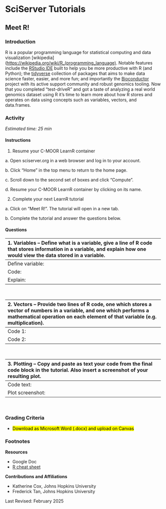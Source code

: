 

# SciServer Tutorials

## Meet R!

### Introduction

R is a popular programming language for statistical computing and data visualization [wikipedia](https://wikipedia.org/wiki/R_(programming_language).  Notable features include the [RStudio IDE](https://posit.co/products/open-source/rstudio) built to help you be more productive with R (and Python); the [tidyverse](https://tidyverse.org/packages) collection of packages that aims to make data science faster, easier, and more fun; and importantly the [Bioconductor](https://bioconductor.org) project with its active support community and robust genomics tooling.  Now that you completed “test-driveR” and got a taste of analyzing a real world genomics dataset using R it’s time to learn more about how R stores and operates on data using concepts such as variables, vectors, and data.frames.

### Activity

*Estimated time: 25 min*

#### Instructions

1. Resume your C-MOOR LearnR container

  a. Open sciserver.org in a web browser and log in to your account.

  b. Click “Home” in the top menu to return to the home page.

  c. Scroll down to the second set of boxes and click “Compute”.

  d. Resume your C-MOOR LearnR container by clicking on its name.

2. Complete your next LearnR tutorial

  a. Click on “Meet R!”. The tutorial will open in a new tab.

  b. Complete the tutorial and answer the questions below.

#### Questions

|1. Variables – Define what is a variable, give a line of R code that stores information in a variable, and explain how one would view the data stored in a variable.|
|:--|
| Define variable:|
| Code:|
| Explain:|
<br>

|2. Vectors – Provide two lines of R code, one which stores a vector of numbers in a variable, and one which performs a mathematical operation on each element of that variable (e.g. multiplication). |
|:--|
|Code 1:|
|Code 2:|
<br>

|3. Plotting – Copy and paste as text your code from the final code block in the tutorial.  Also insert a screenshot of your resulting plot.|
|:--|
|Code text:|
|Plot screenshot:|
<br>

### Grading Criteria

- <mark style="background color: yellow">Download as Microsoft Word (.docx) and upload on Canvas

### Footnotes

**Resources**

- Google Doc
- [R cheat sheet](https://github.com/C-MOOR/cure-rnaseq/blob/master/tutorials/Rcheatsheet.md)

**Contributions and Affiliations**

- Katherine Cox, Johns Hopkins University
- Frederick Tan, Johns Hopkins University

Last Revised: February 2025


